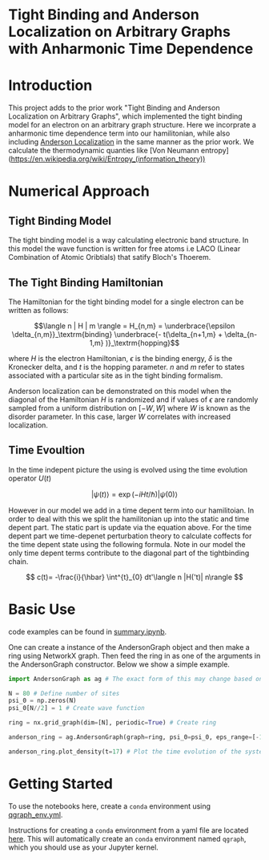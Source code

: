 # Tight Binding and Anderson Localization on Arbitrary Graphs with Anharmonic Time Dependence 






# Introduction
This project adds to the prior work "Tight Binding and Anderson Localization on Arbitrary Graphs", which implemented the tight binding model for an electron on an arbitrary graph structure. Here we incorprate a anharmonic time dependence term into our hamilitonian, while also including [Anderson Localization](https://en.wikipedia.org/wiki/Anderson_localization) in the same manner as the prior work. We calculate the thermodynamic quanties like [Von Neumann entropy] (https://en.wikipedia.org/wiki/Entropy_(information_theory))

# Numerical Approach


## Tight Binding Model

The tight binding model is a way calculating electronic band structure. In this model the wave function is written for free atoms i.e LACO (Linear Combination of Atomic Oribtials) that satify Bloch's Thoerem. 

## The Tight Binding Hamiltonian

The Hamiltonian for the tight binding model for a single electron can be written as follows:

```math
\langle n | H | m \rangle = H_{n,m} = \underbrace{\epsilon \delta_{n,m}}_\textrm{binding} \underbrace{- t(\delta_{n+1,m} + \delta_{n-1,m} )}_\textrm{hopping}
```

where $H$ is the electron Hamiltonian, $\epsilon$ is the binding energy, $\delta$ is the Kronecker delta, and $t$ is the hopping parameter. $n$ and $m$ refer to states associated with a particular site as in the tight binding formalism.

Anderson localization can be demonstrated on this model when the diagonal of the Hamiltonian $H$ is randomized and if values of $\epsilon$ are randomly sampled from a uniform distribution on $[-W, W]$ where $W$ is known as the disorder parameter. In this case, larger $W$ correlates with increased localization.
## Time Evoultion

In the time indepent picture the using is evolved using the time evolution operator $U(t)$

$$ | \psi(t) \rangle = \exp(-i H t / \hbar) | \psi(0) \rangle $$

However in our model we add in a time depent term into our hamilitoian. In order to deal with this we split the hamilitonian up into the static and time depent part. The static part is update via the equation above. For the time depent part we time-depenet perturbation theory to calculate coffects for the time depent state using the following formula. Note in our model the only time depent terms contribute to the diagonal part of the tightbinding chain.

$$ c(t)= -\frac{i}{\hbar} \int^{t}_{0} dt'\langle n |H('t)| n\rangle $$

# Basic Use
code examples can be found in [summary.ipynb](summary.ipynb).

One can create a instance of the AndersonGraph object and then make a ring using NetworkX graph. Then feed the ring in as one of the arguments in the AndersonGraph constructor. Below we show a simple example. 

```python
import AndersonGraph as ag # The exact form of this may change based on the relative location of AndersonGraph.py

N = 80 # Define number of sites
psi_0 = np.zeros(N)
psi_0[N//2] = 1 # Create wave function

ring = nx.grid_graph(dim=[N], periodic=True) # Create ring

anderson_ring = ag.AndersonGraph(graph=ring, psi_0=psi_0, eps_range=[-1, 1], alpha = 0.5) # Construct AndersonGraph object

anderson_ring.plot_density(t=17) # Plot the time evolution of the system
```


# Getting Started

To use the notebooks here, create a `conda` environment using [qgraph_env.yml](qgraph_env.yml).

Instructions for creating a `conda` environment from a yaml file are located [here](https://conda.io/projects/conda/en/latest/user-guide/tasks/manage-environments.html#creating-an-environment-from-an-environment-yml-file). This will automatically create an `conda` environment named `qgraph`, which you should use as your Jupyter kernel. 






